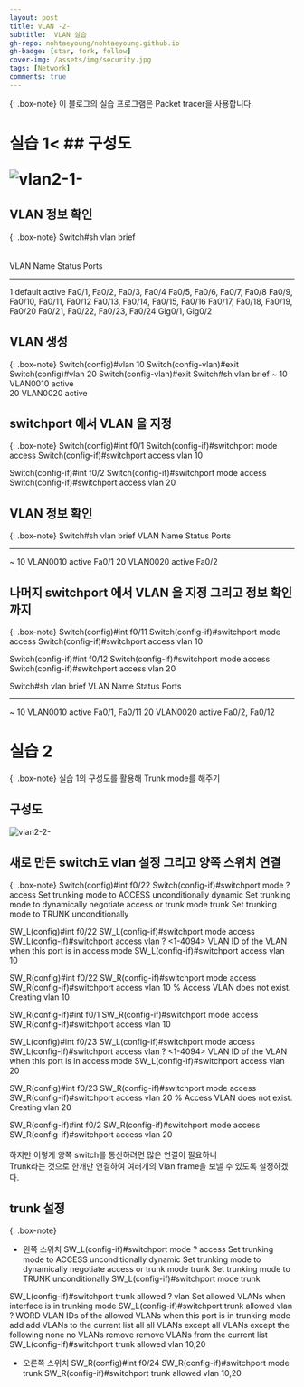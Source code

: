 ```yaml
---
layout: post
title: VLAN -2-
subtitle:  VLAN 실습
gh-repo: nohtaeyoung/nohtaeyoung.github.io
gh-badge: [star, fork, follow]
cover-img: /assets/img/security.jpg
tags: [Network]
comments: true
---
```


{: .box-note} 
이 블로그의 실습 프로그램은 Packet tracer을 사용합니다.

<h1>실습 1<
## 구성도

![vlan2-1-](../assets/img/vlan2-1-.png)

## VLAN 정보 확인

{: .box-note} 
Switch#sh vlan brief <br>
<br>
<br>
VLAN Name                             Status    Ports
---- -------------------------------- --------- -------------------------------
1    default                          active    Fa0/1, Fa0/2, Fa0/3, Fa0/4
                                                Fa0/5, Fa0/6, Fa0/7, Fa0/8
                                                Fa0/9, Fa0/10, Fa0/11, Fa0/12
                                                Fa0/13, Fa0/14, Fa0/15, Fa0/16
                                                Fa0/17, Fa0/18, Fa0/19, Fa0/20
                                                Fa0/21, Fa0/22, Fa0/23, Fa0/24
                                                Gig0/1, Gig0/2
                                                

## VLAN 생성 

{: .box-note} 
Switch(config)#vlan 10
Switch(config-vlan)#exit
Switch(config)#vlan 20
Switch(config-vlan)#exit
Switch#sh vlan brief 
~
10   VLAN0010                         active    
20   VLAN0020                         active

## switchport 에서 VLAN 을 지정 

{: .box-note} 
Switch(config)#int f0/1
Switch(config-if)#switchport mode access 
Switch(config-if)#switchport access vlan 10

Switch(config-if)#int f0/2
Switch(config-if)#switchport mode access 
Switch(config-if)#switchport access vlan 20

## VLAN 정보 확인

{: .box-note} 
Switch#sh vlan brief 
VLAN Name                             Status    Ports
---- -------------------------------- --------- -------------------------------
~
10   VLAN0010                         active    Fa0/1
20   VLAN0020                         active    Fa0/2

## 나머지 switchport 에서 VLAN 을 지정 그리고 정보 확인까지

{: .box-note} 
Switch(config)#int f0/11
Switch(config-if)#switchport mode access 
Switch(config-if)#switchport access vlan 10

Switch(config-if)#int f0/12
Switch(config-if)#switchport mode access 
Switch(config-if)#switchport access vlan 20

Switch#sh vlan brief 
VLAN Name                             Status    Ports
---- -------------------------------- --------- -------------------------------
~
10   VLAN0010                         active    Fa0/1, Fa0/11
20   VLAN0020                         active    Fa0/2, Fa0/12

<h1>실습 2</h1>

{: .box-note} 
실습 1의 구성도를 활용해 Trunk mode를 해주기
  
## 구성도
  
![vlan2-2-](../assets/img/vlan2-2-.png)

## 새로 만든 switch도 vlan 설정 그리고 양쪽 스위치 연결
  
{: .box-note} 
Switch(config)#int f0/22
Switch(config-if)#switchport mode ?
  access   Set trunking mode to ACCESS unconditionally
  dynamic  Set trunking mode to dynamically negotiate access or trunk mode
  trunk    Set trunking mode to TRUNK unconditionally

SW_L(config)#int f0/22
SW_L(config-if)#switchport mode access 
SW_L(config-if)#switchport access vlan ?
  <1-4094>  VLAN ID of the VLAN when this port is in access mode
SW_L(config-if)#switchport access vlan 10

SW_R(config)#int f0/22
SW_R(config-if)#switchport mode access 
SW_R(config-if)#switchport access vlan 10
% Access VLAN does not exist. Creating vlan 10

SW_R(config-if)#int f0/1
SW_R(config-if)#switchport mode access 
SW_R(config-if)#switchport access vlan 10

SW_L(config)#int f0/23
SW_L(config-if)#switchport mode access 
SW_L(config-if)#switchport access vlan ?
  <1-4094>  VLAN ID of the VLAN when this port is in access mode
SW_L(config-if)#switchport access vlan 20

SW_R(config)#int f0/23
SW_R(config-if)#switchport mode access 
SW_R(config-if)#switchport access vlan 20
% Access VLAN does not exist. Creating vlan 20

SW_R(config-if)#int f0/2
SW_R(config-if)#switchport mode access 
SW_R(config-if)#switchport access vlan 20<br>
<br>
하지만 이렇게 양쪽 switch를 통신하려면 많은 연결이 필요하니<br>
Trunk라는 것으로 한개만 연결하여 여러개의 Vlan frame을 보낼 수 있도록 설정하겠다.
    
## trunk 설정
   
{: .box-note} 
- 왼쪽 스위치 
SW_L(config-if)#switchport mode ?
  access   Set trunking mode to ACCESS unconditionally
  dynamic  Set trunking mode to dynamically negotiate access or trunk mode
  trunk    Set trunking mode to TRUNK unconditionally
SW_L(config-if)#switchport mode trunk 

SW_L(config-if)#switchport trunk allowed ?
  vlan  Set allowed VLANs when interface is in trunking mode
SW_L(config-if)#switchport trunk allowed vlan ?
  WORD    VLAN IDs of the allowed VLANs when this port is in trunking mode
  add     add VLANs to the current list
  all     all VLANs
  except  all VLANs except the following
  none    no VLANs
  remove  remove VLANs from the current list
SW_L(config-if)#switchport trunk allowed vlan 10,20

- 오른쪽 스위치
SW_R(config)#int f0/24
SW_R(config-if)#switchport mode trunk
SW_R(config-if)#switchport trunk allowed vlan 10,20
